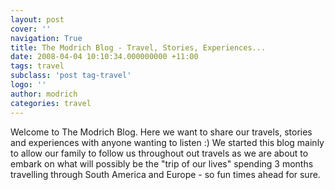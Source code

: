 ```yaml
---
layout: post
cover: ''
navigation: True
title: The Modrich Blog - Travel, Stories, Experiences...
date: 2008-04-04 10:10:34.000000000 +11:00
tags: travel
subclass: 'post tag-travel'
logo: ''
author: modrich
categories: travel
---
```

Welcome to The Modrich Blog.
Here we want to share our travels, stories and experiences with anyone wanting to listen :)
We started this blog mainly to allow our family to follow us throughout out travels as we are about to embark on what will possibly be the "trip of our lives" spending 3 months travelling through South America and Europe - so fun times ahead for sure.
